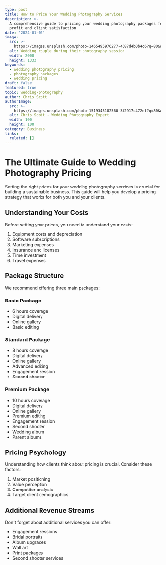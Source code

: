 ```yaml
---
type: post
title: How to Price Your Wedding Photography Services
description: >-
  A comprehensive guide to pricing your wedding photography packages for maximum
  profit and client satisfaction
date: '2024-01-02'
image:
  src: >-
    https://images.unsplash.com/photo-1465495976277-4387d4b0b4c6?q=80&w=2000&fm=jpg
  alt: Wedding couple during their photography session
  width: 2000
  height: 1333
keywords:
  - wedding photography pricing
  - photography packages
  - wedding pricing
draft: false
featured: true
topic: wedding-photography
author: Chris Scott
authorImage:
  src: >-
    https://images.unsplash.com/photo-1519345182560-3f2917c472ef?q=80&w=100&fm=jpg
  alt: Chris Scott - Wedding Photography Expert
  width: 100
  height: 100
category: Business
links:
  related: []
---
```


# The Ultimate Guide to Wedding Photography Pricing

Setting the right prices for your wedding photography services is crucial for building a sustainable business. This guide will help you develop a pricing strategy that works for both you and your clients.

## Understanding Your Costs

Before setting your prices, you need to understand your costs:

1. Equipment costs and depreciation
2. Software subscriptions
3. Marketing expenses
4. Insurance and licenses
5. Time investment
6. Travel expenses

## Package Structure

We recommend offering three main packages:

### Basic Package
- 6 hours coverage
- Digital delivery
- Online gallery
- Basic editing

### Standard Package
- 8 hours coverage
- Digital delivery
- Online gallery
- Advanced editing
- Engagement session
- Second shooter

### Premium Package
- 10 hours coverage
- Digital delivery
- Online gallery
- Premium editing
- Engagement session
- Second shooter
- Wedding album
- Parent albums

## Pricing Psychology

Understanding how clients think about pricing is crucial. Consider these factors:

1. Market positioning
2. Value perception
3. Competitor analysis
4. Target client demographics

## Additional Revenue Streams

Don't forget about additional services you can offer:

- Engagement sessions
- Bridal portraits
- Album upgrades
- Wall art
- Print packages
- Second shooter services
